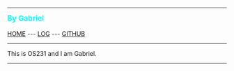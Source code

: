 ---
<span style="color:cyan; font-weight:bold; font-size:larger;">By Gabriel</span>
<br><br>
[HOME](.) ---
[LOG](TXT/mylog.txt) ---
[GITHUB](https://github.com/nois44/os231/)
<br>
<hr>
This is OS231 and I am Gabriel.
<hr>
